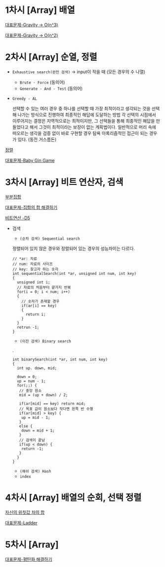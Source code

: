 # 1차시 [Array] 배열
[대표문제-Gravity -> O(n^3) ](https://github.com/yjkwon07/Algorithm-study/blob/master/ARRAY/Gravity.cpp)

[대표문제-Gravity -> O(n^2) ](https://github.com/yjkwon07/Algorithm-study/blob/master/ARRAY/Gravity2.cpp)

# 2차시 [Array] 순열, 정렬
- `Exhaustive search(완전 검색)` -> input이 작을 때 (모든 경우의 수 나열)
  - `Brute - Force` (동의어)
  - `Generate - And - Test` (동의어)
- `Greedy - AL`

  선택할 수 있는 여러 경우 중 하나를 선택할 때 가장 최적이라고 생각되는 것을 선택해 나가는 방식으로 진행하여 최종적인 해답에 도달하는 방법 
  각 선택의 시점에서 이루어지는 결정은 지역적으로는 최적이지만, 그 선택들을 통해 최종적인 해답을 만들었다고 해서 그것이 최적이라는 보장이 없는 계획법이다.
  일반적으로 머리 속에 떠오르는 생각을 검증 없이 바로 구현할 경우 탐욕 아록리즘적인 접근이 되는 경우가 있다. (동전 거스름돈)

[정렬](https://github.com/yjkwon07/Algorithm-study/tree/master/%EC%A0%95%EB%A0%AC)

[대표문제-Baby Gin Game](https://github.com/yjkwon07/Algorithm-study/blob/master/ARRAY/Baby%20Gin.cpp)

# 3차시 [Array] 비트 연산자, 검색
[부분집합](https://github.com/yjkwon07/Algorithm-study/blob/master/ARRAY/%EB%B6%80%EB%B6%84%EC%A7%91%ED%95%A9.cpp)

[대표문제-집합의 합 해결하기](https://github.com/yjkwon07/Algorithm-study/blob/master/ARRAY/%EB%B9%84%ED%8A%B8%20%EB%B6%80%EB%B6%84%EC%A7%91%ED%95%A9.cpp)

[비트연산 -D5](https://github.com/yjkwon07/Algorithm-study/blob/master/SW%EB%AC%B8%EC%A0%9C/D5/1242.%20%5BSW%20%EB%AC%B8%EC%A0%9C%ED%95%B4%EA%B2%B0%20%EC%9D%91%EC%9A%A9%5D%201%EC%9D%BC%EC%B0%A8%20-%20%EC%95%94%ED%98%B8%EC%BD%94%EB%93%9C%20%EC%8A%A4%EC%BA%94/number20_sol.java)

- 검색
  - `(순차 검색) Sequential search`
  
  정렬되어 있지 않은 경우와 정렬되어 있는 경우의 성능차이는 다르다.
  
  ```
  // *ar: 자료 
  // num: 자료의 사이즈 
  // key: 찾고자 하는 숫자 
  int sequentialSearch(int *ar, unsigned int num, int key)
  { 
    unsigned int i;
    // 자료의 처음부터 끝가지 반복
    for(i = 0; i < num; i++)
    {
      // 숫자가 존재할 경우
      if(ar[i] == key)
      { 
        return i;
      }
    }
    retrun -1;
  }  
  ```
  
  - `(이진 검색) Binary search`
  
  .
  
  ```
  int binarySearch(int *ar, int num, int key)
  {
    int up. down, mid;
    
    down = 0;
    up = num - 1;
    for(;;) {
     // 중앙 원소
     mid = (up + down) / 2;
     
     if(ar[mid] == key) return mid;
     // 목표 값이 원소보다 작다면 왼쪽 반 수행
     if(ar[mid] > key) {
      up = mid - 1; 
     }
     else {
      down = mid + 1;
     }
     // 검색이 끝남
     if(up < down) {
      return -1;
     }
    }
  }
  ```
  - `(해쉬 검색) Hash`
  - `index` 
  
# 4차시 [Array] 배열의 순회, 선택 정렬
[자신의 위칫값 차의 합](https://github.com/yjkwon07/Algorithm-study/blob/master/ARRAY/%EC%9E%90%EC%8B%A0%EC%9D%98%20%EC%9C%84%EC%B9%AB%EA%B0%92%20%EC%B0%A8%EC%9D%98%20%ED%95%A9.cpp)

[대표문제-Ladder](https://github.com/yjkwon07/Algorithm-study/blob/master/SW%EB%AC%B8%EC%A0%9C/D4/1210.%20%5BSW%20%EB%AC%B8%EC%A0%9C%ED%95%B4%EA%B2%B0%20%EA%B8%B0%EB%B3%B8%5D%202%EC%9D%BC%EC%B0%A8%20-%20Ladder1/SW_1210_sol.java)

# 5차시 [Array] 
[대표문제-평탄화 해결하기](https://github.com/yjkwon07/Algorithm-study/blob/master/SW%EB%AC%B8%EC%A0%9C/D3/1208.%20%5BSW%20%EB%AC%B8%EC%A0%9C%ED%95%B4%EA%B2%B0%20%EA%B8%B0%EB%B3%B8%5D%201%EC%9D%BC%EC%B0%A8%20-%20Flatten/SW_1208_sol.c.txt)
